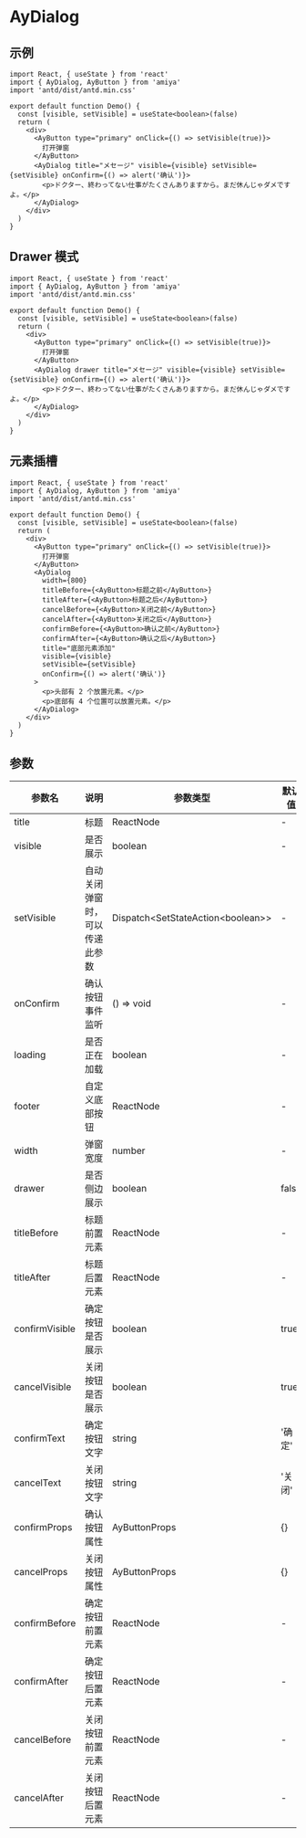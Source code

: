 # AyDialog

## 示例

```tsx
import React, { useState } from 'react'
import { AyDialog, AyButton } from 'amiya'
import 'antd/dist/antd.min.css'

export default function Demo() {
  const [visible, setVisible] = useState<boolean>(false)
  return (
    <div>
      <AyButton type="primary" onClick={() => setVisible(true)}>
        打开弹窗
      </AyButton>
      <AyDialog title="メセージ" visible={visible} setVisible={setVisible} onConfirm={() => alert('确认')}>
        <p>ドクター、終わってない仕事がたくさんありますから。まだ休んじゃダメですよ。</p>
      </AyDialog>
    </div>
  )
}
```

## Drawer 模式

```tsx
import React, { useState } from 'react'
import { AyDialog, AyButton } from 'amiya'
import 'antd/dist/antd.min.css'

export default function Demo() {
  const [visible, setVisible] = useState<boolean>(false)
  return (
    <div>
      <AyButton type="primary" onClick={() => setVisible(true)}>
        打开弹窗
      </AyButton>
      <AyDialog drawer title="メセージ" visible={visible} setVisible={setVisible} onConfirm={() => alert('确认')}>
        <p>ドクター、終わってない仕事がたくさんありますから。まだ休んじゃダメですよ。</p>
      </AyDialog>
    </div>
  )
}
```

## 元素插槽

```tsx
import React, { useState } from 'react'
import { AyDialog, AyButton } from 'amiya'
import 'antd/dist/antd.min.css'

export default function Demo() {
  const [visible, setVisible] = useState<boolean>(false)
  return (
    <div>
      <AyButton type="primary" onClick={() => setVisible(true)}>
        打开弹窗
      </AyButton>
      <AyDialog
        width={800}
        titleBefore={<AyButton>标题之前</AyButton>}
        titleAfter={<AyButton>标题之后</AyButton>}
        cancelBefore={<AyButton>关闭之前</AyButton>}
        cancelAfter={<AyButton>关闭之后</AyButton>}
        confirmBefore={<AyButton>确认之前</AyButton>}
        confirmAfter={<AyButton>确认之后</AyButton>}
        title="底部元素添加"
        visible={visible}
        setVisible={setVisible}
        onConfirm={() => alert('确认')}
      >
        <p>头部有 2 个放置元素。</p>
        <p>底部有 4 个位置可以放置元素。</p>
      </AyDialog>
    </div>
  )
}
```

## 参数

| 参数名         | 说明                           | 参数类型                            | 默认值 |
| -------------- | ------------------------------ | ----------------------------------- | ------ |
| title          | 标题                           | ReactNode                           | -      |
| visible        | 是否展示                       | boolean                             | -      |
| setVisible     | 自动关闭弹窗时，可以传递此参数 | Dispatch<SetStateAction<boolean\>\> | -      |
| onConfirm      | 确认按钮事件监听               | () => void                          | -      |
| loading        | 是否正在加载                   | boolean                             | -      |
| footer         | 自定义底部按钮                 | ReactNode                           | -      |
| width          | 弹窗宽度                       | number                              | -      |
| drawer         | 是否侧边展示                   | boolean                             | false  |
| titleBefore    | 标题前置元素                   | ReactNode                           | -      |
| titleAfter     | 标题后置元素                   | ReactNode                           | -      |
| confirmVisible | 确定按钮是否展示               | boolean                             | true   |
| cancelVisible  | 关闭按钮是否展示               | boolean                             | true   |
| confirmText    | 确定按钮文字                   | string                              | '确定' |
| cancelText     | 关闭按钮文字                   | string                              | '关闭' |
| confirmProps   | 确认按钮属性                   | AyButtonProps                       | {}     |
| cancelProps    | 关闭按钮属性                   | AyButtonProps                       | {}     |
| confirmBefore  | 确定按钮前置元素               | ReactNode                           | -      |
| confirmAfter   | 确定按钮后置元素               | ReactNode                           | -      |
| cancelBefore   | 关闭按钮前置元素               | ReactNode                           | -      |
| cancelAfter    | 关闭按钮后置元素               | ReactNode                           | -      |

[1]: https://ant-design.gitee.io/components/modal-cn/#API
